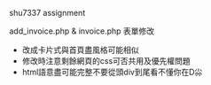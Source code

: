 shu7337 assignment

<!-- 先把功能做出來再來做最後的css好嗎大哥 -->

add_invoice.php & invoice.php 表單修改
* 改成卡片式與首頁盡風格可能相似
* 修改時注意剩餘網頁的css可否共用及優先權問題
* html語意盡可能完整不要從頭div到尾看不懂你在D尛


